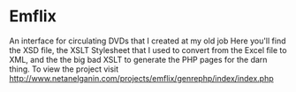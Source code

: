 # Emflix
An interface for circulating DVDs that I created at my old job
Here you'll find the XSD file, the XSLT Stylesheet that I used to convert from the Excel file to XML, and the the big bad XSLT to generate the PHP pages for the darn thing. To view the project visit http://www.netanelganin.com/projects/emflix/genrephp/index/index.php
